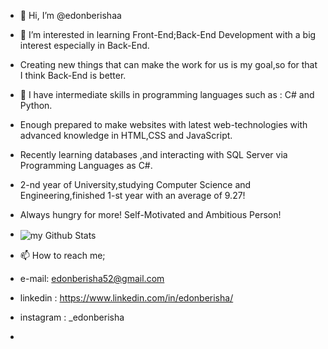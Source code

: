 - 👋 Hi, I’m @edonberishaa
- 👀 I’m interested in learning Front-End;Back-End Development with a big interest especially in Back-End.
- Creating new things that can make the work for us is my goal,so for that I think Back-End is better.
- 🌱 I have intermediate skills in programming languages such as : C# and Python.
- Enough prepared to make websites with latest web-technologies with advanced knowledge in HTML,CSS and JavaScript.
- Recently learning databases ,and interacting with SQL Server via Programming Languages as C#.
- 2-nd year of University,studying Computer Science and Engineering,finished 1-st year with an average of 9.27!
- Always hungry for more! Self-Motivated and Ambitious Person!
- 
  <img align="center" src="https://github-readme-stats.vercel.app/api?username=madushadhanushka&include_all_commits=true&count_private=true&show_icons=true&line_height=20&title_color=2B5BBD&icon_color=1124BB&text_color=A1A1A1&bg_color=0,000000,130F40" alt="my Github Stats"/>


- 📫 How to reach me;
-  e-mail: edonberisha52@gmail.com
- linkedin : https://www.linkedin.com/in/edonberisha/
- instagram : _edonberisha
  
- 

<!---
edonberishaa/edonberishaa is a ✨ special ✨ repository because its `README.md` (this file) appears on your GitHub profile.
You can click the Preview link to take a look at your changes.
--->
